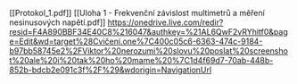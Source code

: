 [[Protokol_1.pdf]]
[[Uloha 1 - Frekvenční závislost multimetrů a měření nesinusových napětí.pdf]]
https://onedrive.live.com/redir?resid=F4A890BBF34E40C8%216047&authkey=%21AL6QwF2vRYhitf0&page=Edit&wd=target%28Cvičení.one%7C400c05c6-6363-474c-9184-b97bb58745e2%2FViktor%20nerozumi%20slovu%20poslat%20screenshot%20ale%20i%20tak%20ho%20mame%20%7C1d4f69d7-70ab-448b-852b-bdcb2e091c3f%2F%29&wdorigin=NavigationUrl
